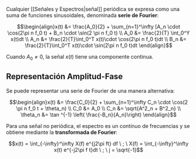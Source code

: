 Cualquier [[Señales y Espectros|señal]] periódica se expresa como una suma de funciones sinusoidales, denominada **serie de Fourier**:

$$\begin{align}x(t) &= \frac{A_0}{2} + \sum_{n=1}^\infty [A_n \cdot \cos(2\pi n f_0 t) + B_n \cdot \sin(2 \pi n f_0 t) \\
A_0 &= \frac{2}{T} \int_0^Y x(t)dt \\
A_n &= \frac{2}{T}\int_0^T x(t)\cdot \cos(2\pi n f_0 t)dt \\
B_n &= \frac{2}{T}\int_0^T x(t)\cdot \sin(2\pi n f_0 t)dt
\end{align}$$

Cuando $A_0 \ne 0$, la señal $x(t)$ tiene una componente continua.

## Representación Amplitud-Fase

Se puede representar una serie de Fourier de una manera alternativa:

$$\begin{align}x(t) &= \frac{C_0}{2} + \sum_{n=1}^\infty C_n \cdot \cos(2 \pi n f_0 t + \theta_n) \\
C_0 &= A_0 \\
C_n &= \sqrt{A^2_n + B^2_n} \\
\theta_n &= \tan ^{-1} \left( \frac{-B_n}{A_n}\right)
\end{align}$$

Para una señal no periódica, el espectro es un continuo de frecuencias y se obtiene mediante la **transformada de Fourier**:

$$x(t) = \int_{-\infty}^\infty X(f) e^{j2\pi ft} df \ ; \ X(f) = \int_{-\infty}^\infty x(t) e^{-j2\pi f t}dt \ ;  \ j = \sqrt{-1}$$
